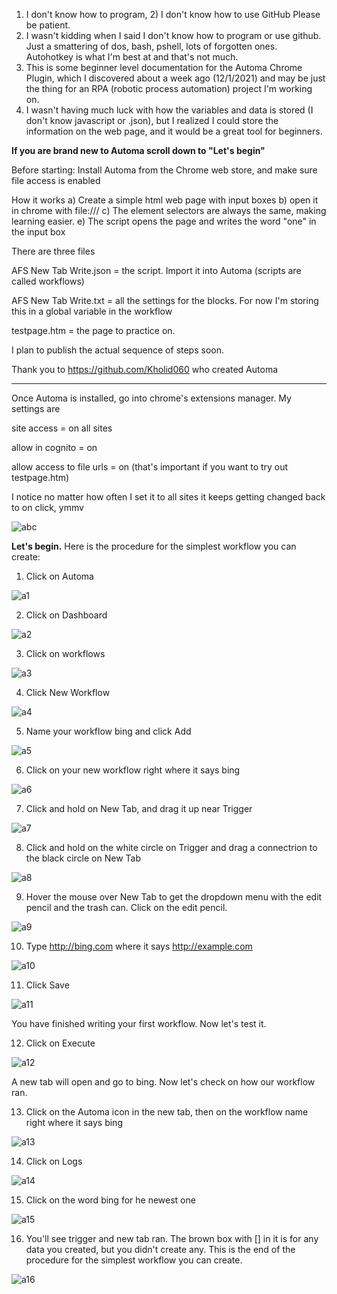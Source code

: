 1) I don't know how to program, 2) I don't know how to use GitHub      Please be patient.
2) I wasn't kidding when I said I don't know how to program or use github.  Just a smattering of dos, bash, pshell, lots of forgotten ones.  Autohotkey is what I'm best at and that's not much.
3) This is some beginner level documentation for the Automa Chrome Plugin, which I discovered about a week ago (12/1/2021) and may be just the thing for an RPA (robotic process automation) project I'm working on.
4) I wasn't having much luck with how the variables and data is stored (I don't know javascript or .json), but I realized I could store the information on the web page, and it would be a great tool for beginners.

<b> If you are brand new to Automa scroll down to "Let's begin"</b>

Before starting:  Install Automa from the Chrome web store, and make sure file access is enabled

How it works
a) Create a simple html web page with input boxes
b) open it in chrome with file:///
c) The element selectors are always the same, making learning easier.
e) The script opens the page and writes the word "one" in the input box

There are three files

AFS New Tab Write.json = the script.  Import it into Automa (scripts are called workflows)

AFS New Tab Write.txt = all the settings for the blocks.  For now I'm storing this in a global variable in the workflow

testpage.htm = the page to practice on.

I plan to publish the actual sequence of steps soon.

Thank you to https://github.com/Kholid060 who created Automa

------------------------------------------------------------------------------------------------
<!-- a normal html comment -->
<!-- filenames are case sensitive-->

Once Automa is installed, go into chrome's extensions manager.  My settings are 

site access = on all sites

allow in cognito = on

allow access to file urls = on (that's important if you want to try out testpage.htm)

I notice no matter how often I set it to all sites it keeps getting changed back to on click, ymmv

<!-- ![abc](https://github.com/MagEpub/Non-Public/blob/main/automa%20chrome%20settings.png?raw=true) -->
![abc](https://github.com/MagEpub/Non-Public/blob/main/automa%20chrome%20settings.png?raw=true)

<b>Let's begin.</b>  Here is the procedure for the simplest workflow you can create:

1.  Click on Automa

![a1](https://github.com/MagEpub/Non-Public/blob/main/a1.png?raw=true)

2.  Click on Dashboard

![a2](https://github.com/MagEpub/Non-Public/blob/main/a2.png?raw=true)
<!--  ![a2](?raw=true)  -->

3.  Click on workflows

 ![a3](https://github.com/MagEpub/Non-Public/blob/main/a3.png?raw=true)
 
4.  Click New Workflow

 ![a4](https://github.com/MagEpub/Non-Public/blob/main/a4.png?raw=true)
 
5.  Name your workflow bing and click Add

 ![a5](https://github.com/MagEpub/Non-Public/blob/main/a5.png?raw=true)
 
6.  Click on your new workflow right where it says bing
   
![a6](https://github.com/MagEpub/Non-Public/blob/main/a6.png?raw=true)

7.  Click and hold on New Tab, and drag it up near Trigger

 ![a7](https://github.com/MagEpub/Non-Public/blob/main/a7.png?raw=true)
 
8.  Click and hold on the white circle on Trigger and drag a connectrion to the black circle on New Tab

 ![a8](https://github.com/MagEpub/Non-Public/blob/main/a8.png?raw=true)
 
9. Hover the mouse over New Tab to get the dropdown menu with the edit pencil and the trash can.  Click on the edit pencil.

 ![a9](https://github.com/MagEpub/Non-Public/blob/main/a9.png?raw=true)
 
10.  Type http://bing.com where it says http://example.com

 ![a10](https://github.com/MagEpub/Non-Public/blob/main/a10.png?raw=true)
 
11.  Click Save

 ![a11](https://github.com/MagEpub/Non-Public/blob/main/a11.png?raw=true)
 
You have finished writing your first workflow.  Now let's test it.

12.  Click on Execute

 ![a12](https://github.com/MagEpub/Non-Public/blob/main/a12.png?raw=true)
 
A new tab will open and go to bing.  Now let's check on how our workflow ran.  

13.  Click on the Automa icon in the new tab, then on the workflow name right where it says bing

 ![a13](https://github.com/MagEpub/Non-Public/blob/main/a13.png?raw=true)
 
14.  Click on Logs

 ![a14](https://github.com/MagEpub/Non-Public/blob/main/a14.png?raw=true)
 
15.  Click on the word bing for he newest one

 ![a15](https://github.com/MagEpub/Non-Public/blob/main/a15.png?raw=true)
 
16.  You'll see trigger and new tab ran.  The brown box with [] in it is for any data you created, but you didn't create any.  This is the end of the procedure for the simplest workflow you can create.

 ![a16](https://github.com/MagEpub/Non-Public/blob/main/a16.png?raw=true)
